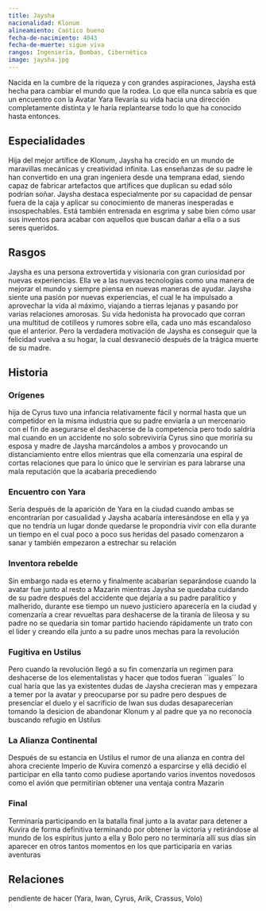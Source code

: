 ```yaml
---
title: Jaysha
nacionalidad: Klonum
alineamiento: Caótico bueno
fecha-de-nacimiento: 4043
fecha-de-muerte: sigue viva
rangos: Ingeniería, Bombas, Cibernética
image: jaysha.jpg
---
```


Nacida en la cumbre de la riqueza y con grandes aspiraciones, Jaysha está hecha para cambiar el mundo que la rodea. Lo que ella nunca sabría es que un encuentro con la Avatar Yara llevaría su vida hacia una dirección completamente distinta y le haría replantearse todo lo que ha conocido hasta entonces.

## Especialidades

Hija del mejor artífice de Klonum, Jaysha ha crecido en un mundo de maravillas mecánicas y creatividad infinita. Las enseñanzas de su padre le han convertido en una gran ingeniera desde una temprana edad, siendo capaz de fabricar artefactos que artífices que duplican su edad sólo podrían soñar. Jaysha destaca especialmente por su capacidad de pensar fuera de la caja y aplicar su conocimiento de maneras inesperadas e insospechables. Está también entrenada en esgrima y sabe bien cómo usar sus inventos para acabar con aquellos que buscan dañar a ella o a sus seres queridos. 

## Rasgos

Jaysha es una persona extrovertida y visionaria con gran curiosidad por nuevas experiencias. Ella ve a las nuevas tecnologías como una manera de mejorar el mundo y siempre piensa en nuevas maneras de ayudar. Jaysha siente una pasión por nuevas experiencias, el cual le ha impulsado a aprovechar la vida al máximo, viajando a tierras lejanas y pasando por varias relaciones amorosas. Su vida hedonista ha provocado que corran una multitud de cotilleos y rumores sobre ella, cada uno más escandaloso que el anterior. Pero la verdadera motivación de  Jaysha es conseguir que la felicidad vuelva a su hogar, la cual desvaneció después de la trágica muerte de su madre. 

## Historia

### Orígenes

hija de Cyrus tuvo una infancia relativamente fácil y normal hasta que un competidor en la misma industria que su padre enviaría a un mercenario con el fin de asegurarse el deshacerse de la competencia pero todo saldría mal cuando en un accidente no solo sobreviviría Cyrus sino que moriría su esposa y madre de Jaysha marcándolos a ambos y provocando un distanciamiento entre ellos mientras que ella comenzaría una espiral de cortas relaciones que para lo único que le servirían es para labrarse una mala reputación que la acabaría precediendo 

### Encuentro con Yara

Sería después de la aparición de Yara en la ciudad cuando ambas se encontrarían por casualidad y Jaysha acabaría interesándose en ella y ya que no tendría un lugar donde quedarse le propondría vivir con ella durante un tiempo en el cual poco a poco sus heridas del pasado comenzaron a sanar y también empezaron a estrechar su relación

### Inventora rebelde

Sin embargo nada es eterno y finalmente acabarían separándose cuando la avatar fue junto al resto a Mazarin mientras Jaysha se quedaba cuidando de su padre después del accidente que dejaría a su padre paralitico y malherido, durante ese tiempo un nuevo justiciero aparecería en la ciudad y comenzaría a crear revueltas para deshacerse de la tiranía de Iileosa y su padre no se quedaría sin tomar partido haciendo rápidamente un trato con el lider y creando ella junto a su padre unos mechas para la revolución 

### Fugitiva en Ustilus

Pero cuando la revolución llegó a su fin comenzaría un regimen para deshacerse de los elementalistas y hacer que todos fueran ``iguales´´ lo cual haría que las ya existentes dudas de Jaysha crecieran mas y empezara a temer por la avatar y preocuparse por su padre pero despues de presenciar el duelo y el sacrificio de Iwan sus dudas desaparecerían tomando la desicion de abandonar Klonum y al padre que ya no reconocía buscando refugio en Ustilus

### La Alianza Continental

Después de su estancia en Ustilus el rumor de una alianza en contra del ahora creciente Imperio de Kuvira comenzó a esparcirse y ellá decidió el participar en ella tanto como pudiese aportando varios inventos novedosos como el avión que permitirían obtener una ventaja contra Mazarin

### Final

Terminaría participando en la batalla final junto a la avatar para detener a Kuvira de forma definitiva terminando por obtener la victoria y retirándose al mundo de los espíritus junto a ella y Bolo pero no terminaría allí sus días sin aparecer en otros tantos momentos en los que participaría en varias aventuras

## Relaciones

pendiente de hacer (Yara, Iwan, Cyrus, Arik, Crassus, Volo)